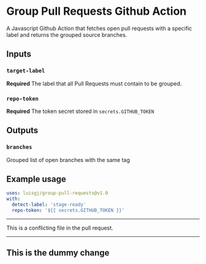 # Group Pull Requests Github Action

A Javascript Github Action that fetches open pull requests with a specific label and returns the grouped source branches.

## Inputs

### `target-label`

**Required** The label that all Pull Requests must contain to be grouped.

### `repo-token`

**Required** The token secret stored in `secrets.GITHUB_TOKEN`

## Outputs

### `branches`

Grouped list of open branches with the same tag

## Example usage

```yaml
uses: luisgj/group-pull-requests@v1.0
with:
  detect-label: 'stage-ready'
  repo-token: '${{ secrets.GITHUB_TOKEN }}'
```
---
This is a conflicting file in the pull request.

---
This is the dummy change
---
